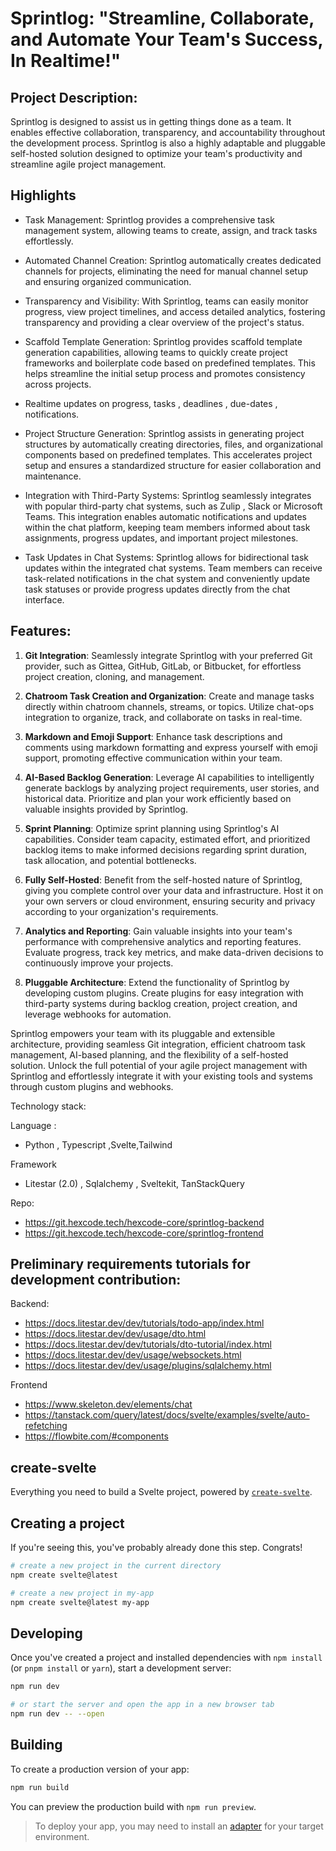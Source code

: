 # Sprintlog: "Streamline, Collaborate, and Automate Your Team's Success, In Realtime!"

## **Project Description:**

Sprintlog is designed to assist us in getting things done as a team. It enables effective collaboration, transparency, and accountability throughout the development process. Sprintlog is also a highly adaptable and pluggable self-hosted solution designed to optimize your team's productivity and streamline agile project management.

## **Highlights**

- Task Management: Sprintlog provides a comprehensive task management system, allowing teams to create, assign, and track tasks effortlessly.
- Automated Channel Creation: Sprintlog automatically creates dedicated channels for projects, eliminating the need for manual channel setup and ensuring organized communication.
- Transparency and Visibility: With Sprintlog, teams can easily monitor progress, view project timelines, and access detailed analytics, fostering transparency and providing a clear overview of the project's status.
- Scaffold Template Generation: Sprintlog provides scaffold template generation capabilities, allowing teams to quickly create project frameworks and boilerplate code based on predefined templates. This helps streamline the initial setup process and promotes consistency across projects.
- Realtime updates on progress, tasks , deadlines , due-dates , notifications.
- Project Structure Generation: Sprintlog assists in generating project structures by automatically creating directories, files, and organizational components based on predefined templates. This accelerates project setup and ensures a standardized structure for easier collaboration and maintenance.

- Integration with Third-Party Systems: Sprintlog seamlessly integrates with popular third-party chat systems, such as Zulip , Slack or Microsoft Teams. This integration enables automatic notifications and updates within the chat platform, keeping team members informed about task assignments, progress updates, and important project milestones.

- Task Updates in Chat Systems: Sprintlog allows for bidirectional task updates within the integrated chat systems. Team members can receive task-related notifications in the chat system and conveniently update task statuses or provide progress updates directly from the chat interface.

## **Features:**

1. **Git Integration**: Seamlessly integrate Sprintlog with your preferred Git provider, such as Gittea, GitHub, GitLab, or Bitbucket, for effortless project creation, cloning, and management.

2. **Chatroom Task Creation and Organization**: Create and manage tasks directly within chatroom channels, streams, or topics. Utilize chat-ops integration to organize, track, and collaborate on tasks in real-time.

3. **Markdown and Emoji Support**: Enhance task descriptions and comments using markdown formatting and express yourself with emoji support, promoting effective communication within your team.

4. **AI-Based Backlog Generation**: Leverage AI capabilities to intelligently generate backlogs by analyzing project requirements, user stories, and historical data. Prioritize and plan your work efficiently based on valuable insights provided by Sprintlog.

5. **Sprint Planning**: Optimize sprint planning using Sprintlog's AI capabilities. Consider team capacity, estimated effort, and prioritized backlog items to make informed decisions regarding sprint duration, task allocation, and potential bottlenecks.

6. **Fully Self-Hosted**: Benefit from the self-hosted nature of Sprintlog, giving you complete control over your data and infrastructure. Host it on your own servers or cloud environment, ensuring security and privacy according to your organization's requirements.

7. **Analytics and Reporting**: Gain valuable insights into your team's performance with comprehensive analytics and reporting features. Evaluate progress, track key metrics, and make data-driven decisions to continuously improve your projects.

8. **Pluggable Architecture**: Extend the functionality of Sprintlog by developing custom plugins. Create plugins for easy integration with third-party systems during backlog creation, project creation, and leverage webhooks for automation.

Sprintlog empowers your team with its pluggable and extensible architecture, providing seamless Git integration, efficient chatroom task management, AI-based planning, and the flexibility of a self-hosted solution. Unlock the full potential of your agile project management with Sprintlog and effortlessly integrate it with your existing tools and systems through custom plugins and webhooks.

Technology stack:

Language :

- Python , Typescript ,Svelte,Tailwind

Framework

- Litestar (2.0) , Sqlalchemy , Sveltekit, TanStackQuery

Repo:

- <https://git.hexcode.tech/hexcode-core/sprintlog-backend>
- <https://git.hexcode.tech/hexcode-core/sprintlog-frontend>

## Preliminary requirements tutorials for development contribution:

Backend:

- <https://docs.litestar.dev/dev/tutorials/todo-app/index.html>
- <https://docs.litestar.dev/dev/usage/dto.html>
- <https://docs.litestar.dev/dev/tutorials/dto-tutorial/index.html>
- <https://docs.litestar.dev/dev/usage/websockets.html>
- <https://docs.litestar.dev/dev/usage/plugins/sqlalchemy.html>

Frontend

- <https://www.skeleton.dev/elements/chat>
- <https://tanstack.com/query/latest/docs/svelte/examples/svelte/auto-refetching>
- <https://flowbite.com/#components>

## create-svelte

Everything you need to build a Svelte project, powered by [`create-svelte`](https://github.com/sveltejs/kit/tree/master/packages/create-svelte).

## Creating a project

If you're seeing this, you've probably already done this step. Congrats!

```bash
# create a new project in the current directory
npm create svelte@latest

# create a new project in my-app
npm create svelte@latest my-app
```

## Developing

Once you've created a project and installed dependencies with `npm install` (or `pnpm install` or `yarn`), start a development server:

```bash
npm run dev

# or start the server and open the app in a new browser tab
npm run dev -- --open
```

## Building

To create a production version of your app:

```bash
npm run build
```

You can preview the production build with `npm run preview`.

> To deploy your app, you may need to install an [adapter](https://kit.svelte.dev/docs/adapters) for your target environment.
